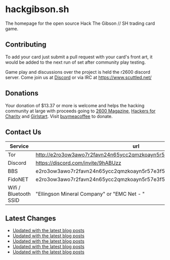 # hackgibson.sh
The homepage for the open source Hack The Gibson // SH trading card game.


## Contributing

To add your card just submit a pull request with your card's front art, it would be added to the next run of set after community play testing.

Game play and discussions over the project is held the r2600 discord server. Come join us at [Discord](https://discord.com/invite/9hABUzz) or via IRC at https://www.scuttled.net/


## Donations

Your donation of $13.37 or more is welcome and helps the hacking community at large with proceeds going to [2600 Magazine](https://2600.com/), [Hackers for Charity](https://hackersforcharity.org) and [Girlstart](https://girlstart.org).  Visit [buymeacoffee](https://www.buymeacoffee.com/hackgibson.sh) to donate.


## Contact Us

Service | url
-|-
Tor | http://e2ro3ow3awo7r2favn24n65ycc2qmzkoayn5r57e3f56nvjwdcgg32ad.onion
Discord | https://discord.com/invite/9hABUzz
BBS | e2ro3ow3awo7r2favn24n65ycc2qmzkoayn5r57e3f56nvjwdcgg32ad.onion:23
FidoNET | e2ro3ow3awo7r2favn24n65ycc2qmzkoayn5r57e3f56nvjwdcgg32ad.onion:24554
Wifi / Bluetooth SSID | "Ellingson Mineral Company" or "EMC Net - <fidonet address>"

## Latest Changes
<!-- BLOG-POST-LIST:START -->
- [Updated with the latest blog posts](https://github.com/DFW2600/hackgibson.sh/commit/3ff33f103269d9c6dece1e52822b3d7559896794)
- [Updated with the latest blog posts](https://github.com/DFW2600/hackgibson.sh/commit/d343566a24571a36579b5ad03b30a6a7067beebf)
- [Updated with the latest blog posts](https://github.com/DFW2600/hackgibson.sh/commit/1d3343ec95e2ff7dc833347592a416cf48c1e58b)
- [Updated with the latest blog posts](https://github.com/DFW2600/hackgibson.sh/commit/24c773ddbfc6f5cf06684016bb13c91f25d6a716)
- [Updated with the latest blog posts](https://github.com/DFW2600/hackgibson.sh/commit/2e21708b3568845c1edfcc4a0ecf4a1ed5792d76)
<!-- BLOG-POST-LIST:END -->
